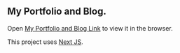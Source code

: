 ## My Portfolio and Blog.

Open [My Portfolio and Blog Link](https://felipellerena.vercel.app/) to view it in the browser.

This project uses [Next JS](https://nextjs.org/).